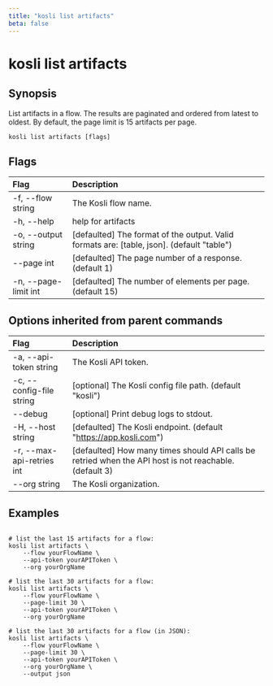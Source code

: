 ```yaml
---
title: "kosli list artifacts"
beta: false
---
```


# kosli list artifacts

## Synopsis

List artifacts in a flow. The results are paginated and ordered from latest to oldest.
By default, the page limit is 15 artifacts per page.


```shell
kosli list artifacts [flags]
```

## Flags
| Flag | Description |
| :--- | :--- |
|    -f, --flow string  |  The Kosli flow name.  |
|    -h, --help  |  help for artifacts  |
|    -o, --output string  |  [defaulted] The format of the output. Valid formats are: [table, json]. (default "table")  |
|        --page int  |  [defaulted] The page number of a response. (default 1)  |
|    -n, --page-limit int  |  [defaulted] The number of elements per page. (default 15)  |


## Options inherited from parent commands
| Flag | Description |
| :--- | :--- |
|    -a, --api-token string  |  The Kosli API token.  |
|    -c, --config-file string  |  [optional] The Kosli config file path. (default "kosli")  |
|        --debug  |  [optional] Print debug logs to stdout.  |
|    -H, --host string  |  [defaulted] The Kosli endpoint. (default "https://app.kosli.com")  |
|    -r, --max-api-retries int  |  [defaulted] How many times should API calls be retried when the API host is not reachable. (default 3)  |
|        --org string  |  The Kosli organization.  |


## Examples

```shell

# list the last 15 artifacts for a flow:
kosli list artifacts \
	--flow yourFlowName \
	--api-token yourAPIToken \
	--org yourOrgName

# list the last 30 artifacts for a flow:
kosli list artifacts \
	--flow yourFlowName \
	--page-limit 30 \
	--api-token yourAPIToken \
	--org yourOrgName

# list the last 30 artifacts for a flow (in JSON):
kosli list artifacts \
	--flow yourFlowName \	
	--page-limit 30 \
	--api-token yourAPIToken \
	--org yourOrgName \
	--output json

```

